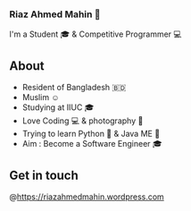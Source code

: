 ### Riaz Ahmed Mahin 👋

 I'm a Student :mortar_board: & Competitive Programmer 💻

## About

* Resident of Bangladesh :bangladesh:
* Muslim :relaxed:
* Studying at IIUC :mortar_board:
* Love Coding :computer: & photography :camera_flash:
* Trying to learn Python :snake: & Java ME :iphone:
* Aim : Become a Software Engineer :mortar_board:

## Get in touch 
@https://riazahmedmahin.wordpress.com
